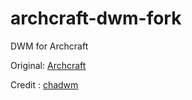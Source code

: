 # archcraft-dwm-fork
DWM for Archcraft

Original: [Archcraft](https://github.com/archcraft-os)

Credit : [chadwm](https://github.com/siduck/chadwm)
